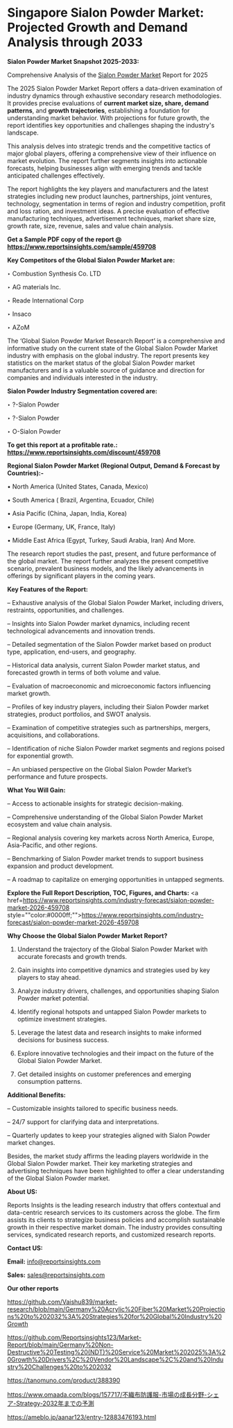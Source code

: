 # Singapore Sialon Powder Market: Projected Growth and Demand Analysis through 2033

<strong>Sialon Powder Market Snapshot 2025-2033:</strong>

Comprehensive Analysis of the <a href=https://www.reportsinsights.com/sample/459708>Sialon Powder Market</a> Report for 2025

The 2025 Sialon Powder Market Report offers a data-driven examination of industry dynamics through exhaustive secondary research methodologies. It provides precise evaluations of <strong>current market size, share, demand patterns</strong>, and <strong>growth trajectories</strong>, establishing a foundation for understanding market behavior. With projections for future growth, the report identifies key opportunities and challenges shaping the industry's landscape.

This analysis delves into strategic trends and the competitive tactics of major global players, offering a comprehensive view of their influence on market evolution. The report further segments insights into actionable forecasts, helping businesses align with emerging trends and tackle anticipated challenges effectively.

The report highlights the key players and manufacturers and the latest strategies including new product launches, partnerships, joint ventures, technology, segmentation in terms of region and industry competition, profit and loss ration, and investment ideas. A precise evaluation of effective manufacturing techniques, advertisement techniques, market share size, growth rate, size, revenue, sales and value chain analysis.

<strong>Get a Sample PDF copy of the report @ <a href=https://www.reportsinsights.com/sample/459708 style=color:#0000ff;>https://www.reportsinsights.com/sample/459708</a></strong>

<strong>Key Competitors of the Global Sialon Powder Market are:</strong>

‣ Combustion Synthesis Co. LTD

‣ AG materials Inc.

‣ Reade International Corp

‣ Insaco

‣ AZoM

The ‘Global Sialon Powder Market Research Report’ is a comprehensive and informative study on the current state of the Global Sialon Powder Market industry with emphasis on the global industry. The report presents key statistics on the market status of the global Sialon Powder market manufacturers and is a valuable source of guidance and direction for companies and individuals interested in the industry.

<strong>Sialon Powder Industry Segmentation covered are:</strong>

‣ ?-Sialon Powder

‣ ?-Sialon Powder

‣ O-Sialon Powder

<strong>To get this report at a profitable rate.: <a href=https://www.reportsinsights.com/discount/459708 style=color:#0000ff;>https://www.reportsinsights.com/discount/459708</a></strong>

<strong>Regional Sialon Powder Market (Regional Output, Demand &amp; Forecast by Countries):-</strong>

• North America (United States, Canada, Mexico)

• South America ( Brazil, Argentina, Ecuador, Chile)

• Asia Pacific (China, Japan, India, Korea)

• Europe (Germany, UK, France, Italy)

• Middle East Africa (Egypt, Turkey, Saudi Arabia, Iran) And More.

The research report studies the past, present, and future performance of the global market. The report further analyzes the present competitive scenario, prevalent business models, and the likely advancements in offerings by significant players in the coming years.

<strong>Key Features of the Report:</strong>

– Exhaustive analysis of the Global Sialon Powder Market, including drivers, restraints, opportunities, and challenges.

– Insights into Sialon Powder market dynamics, including recent technological advancements and innovation trends.

– Detailed segmentation of the Sialon Powder market based on product type, application, end-users, and geography.

– Historical data analysis, current Sialon Powder market status, and forecasted growth in terms of both volume and value.

– Evaluation of macroeconomic and microeconomic factors influencing market growth.

– Profiles of key industry players, including their Sialon Powder market strategies, product portfolios, and SWOT analysis.

– Examination of competitive strategies such as partnerships, mergers, acquisitions, and collaborations.

– Identification of niche Sialon Powder market segments and regions poised for exponential growth.

– An unbiased perspective on the Global Sialon Powder Market’s performance and future prospects.

<strong>What You Will Gain:</strong>

– Access to actionable insights for strategic decision-making.

– Comprehensive understanding of the Global Sialon Powder Market ecosystem and value chain analysis.

– Regional analysis covering key markets across North America, Europe, Asia-Pacific, and other regions.

– Benchmarking of Sialon Powder market trends to support business expansion and product development.

– A roadmap to capitalize on emerging opportunities in untapped segments.

<strong>Explore the Full Report Description, TOC, Figures, and Charts:</strong>
<a href=https://www.reportsinsights.com/industry-forecast/sialon-powder-market-2026-459708 style=""color:#0000ff;"">https://www.reportsinsights.com/industry-forecast/sialon-powder-market-2026-459708</a>

<strong>Why Choose the Global Sialon Powder Market Report?</strong>

1. Understand the trajectory of the Global Sialon Powder Market with accurate forecasts and growth trends.

2. Gain insights into competitive dynamics and strategies used by key players to stay ahead.

3. Analyze industry drivers, challenges, and opportunities shaping Sialon Powder market potential.

4. Identify regional hotspots and untapped Sialon Powder markets to optimize investment strategies.

5. Leverage the latest data and research insights to make informed decisions for business success.

6. Explore innovative technologies and their impact on the future of the Global Sialon Powder Market.

7. Get detailed insights on customer preferences and emerging consumption patterns.

<strong>Additional Benefits:</strong>

– Customizable insights tailored to specific business needs.

– 24/7 support for clarifying data and interpretations.

– Quarterly updates to keep your strategies aligned with Sialon Powder market changes.

Besides, the market study affirms the leading players worldwide in the Global Sialon Powder market. Their key marketing strategies and advertising techniques have been highlighted to offer a clear understanding of the Global Sialon Powder market.

<strong><strong>About US</strong>:</strong>

Reports Insights is the leading research industry that offers contextual and data-centric research services to its customers across the globe. The firm assists its clients to strategize business policies and accomplish sustainable growth in their respective market domain. The industry provides consulting services, syndicated research reports, and customized research reports.

<strong>Contact US:</strong>

<p class=><b>Email:</b> <a href=mailto:info@reportsinsights.com>info@reportsinsights.com</a></p>
<p class=><b>Sales:</b> <a href=mailto:sales@reportsinsights.com>sales@reportsinsights.com</a></p>

<strong>Our other reports</strong>

<a href=https://github.com/Vaishu839/market-research/blob/main/Germany%20Acrylic%20Fiber%20Market%20Projections%20to%202032%3A%20Strategies%20for%20Global%20Industry%20Growth>https://github.com/Vaishu839/market-research/blob/main/Germany%20Acrylic%20Fiber%20Market%20Projections%20to%202032%3A%20Strategies%20for%20Global%20Industry%20Growth</a>

<a href=https://github.com/Reportsinsights123/Market-Report/blob/main/Germany%20Non-Destructive%20Testing%20(NDT)%20Service%20Market%202025%3A%20Growth%20Drivers%2C%20Vendor%20Landscape%2C%20and%20Industry%20Challenges%20to%202032>https://github.com/Reportsinsights123/Market-Report/blob/main/Germany%20Non-Destructive%20Testing%20(NDT)%20Service%20Market%202025%3A%20Growth%20Drivers%2C%20Vendor%20Landscape%2C%20and%20Industry%20Challenges%20to%202032</a>

<a href=https://tanomuno.com/product/388390>https://tanomuno.com/product/388390</a>

<a href=https://www.omaada.com/blogs/157717/不織布防護服-市場の成長分野-シェア-Strategy-2032年までの予測>https://www.omaada.com/blogs/157717/不織布防護服-市場の成長分野-シェア-Strategy-2032年までの予測</a>

<a href=https://ameblo.jp/aanar123/entry-12883476193.html>https://ameblo.jp/aanar123/entry-12883476193.html</a>
